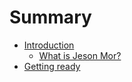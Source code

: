 # Summary

* [Introduction](README.md)
  * [What is Jeson Mor?](what-is-jeson-mor.md)
* [Getting ready](getting-ready.md)



